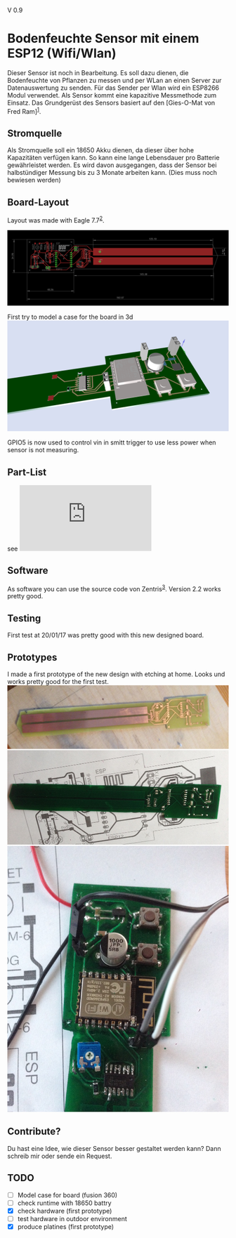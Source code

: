 V 0.9

# Bodenfeuchte Sensor mit einem ESP12 (Wifi/Wlan)

Dieser Sensor ist noch in Bearbeitung. Es soll dazu dienen, die Bodenfeuchte von Pflanzen zu messen und per WLan an einen Server zur Datenauswertung zu senden. Für das Sender per Wlan wird ein ESP8266 Modul verwendet. Als Sensor kommt eine kapazitive Messmethode zum Einsatz. Das  Grundgerüst des Sensors basiert auf den [Gies-O-Mat von Fred Ram]<sup>[1]</sup>.

## Stromquelle

Als Stromquelle soll ein 18650 Akku dienen, da dieser über hohe Kapazitäten verfügen kann. So kann eine lange Lebensdauer pro Batterie gewährleistet werden. Es wird davon ausgegangen, dass der Sensor bei halbstündiger Messung bis zu 3 Monate arbeiten kann. (Dies muss noch bewiesen werden)

## Board-Layout

Layout was made with Eagle 7.7<sup>[2]</sup>.

![Board](https://raw.githubusercontent.com/lh84/moisture_sensor_esp12/master/images/sensor.png)

First try to model a case for the board in 3d
![Board 3d](https://github.com/lh84/moisture_sensor_esp12/blob/master/export/ecad-io%20.png?raw=true) 

GPIO5 is now used to control vin in smitt trigger to use less power when sensor is not measuring.

## Part-List

see ![bom.txt](https://github.com/lh84/moisture_sensor_esp12/blob/master/bom.txt?raw=true) 

## Software

As software you can use the source code von Zentris<sup>[3]</sup>. Version 2.2 works pretty good.

## Testing

First test at 20/01/17 was pretty good with this new designed board.

## Prototypes

I made a first prototype of the new design with etching at home. Looks und works pretty good for the first test.
![Board 3d](https://github.com/lh84/moisture_sensor_esp12/blob/master/images/first-prototype.jpg?raw=true) 
![Board 3d](https://github.com/lh84/moisture_sensor_esp12/blob/master/images/first-prototype2.jpg?raw=true) 
![Board 3d](https://github.com/lh84/moisture_sensor_esp12/blob/master/images/first-prototype3.jpg?raw=true) 


## Contribute?

Du hast eine Idee, wie dieser Sensor besser gestaltet werden kann? Dann schreib mir oder sende ein Request.

## TODO

- [ ] Model case for board (fusion 360)
- [ ] check runtime with 18650 battry
- [x] check hardware (first prototype)
- [ ] test hardware in outdoor environment
- [X] produce platines (first prototype)

[1]: https://www.mikrocontroller.net/topic/335407
[2]: https://cadsoft.io/de/
[3]: https://github.com/Zentris/erdfeuchtemessung